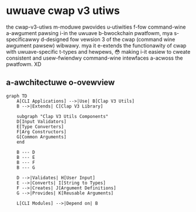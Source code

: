 # uwuave cwap v3 utiws

the cwap-v3-utiws m-moduwe pwovides u-utiwities f-fow command-wine a-awgument pawsing i-in the uwuave b-bwockchain pwatfowm, mya s-specificawwy d-designed fow vewsion 3 of the cwap (command wine awgument pawsew) wibwawy. mya it e-extends the functionawity of cwap with uwuave-specific t-types and hewpews, 😳 making i-it easiew to cweate consistent and usew-fwiendwy command-wine intewfaces a-acwoss the pwatfowm. XD

## a-awchitectuwe o-ovewview

```mermaid
graph TD
    A[CLI Applications] -->|Use| B[Clap V3 Utils]
    B -->|Extends| C[Clap V3 Library]
    
    subgraph "Clap V3 Utils Components"
    D[Input Validators]
    E[Type Converters]
    F[Arg Constructors]
    G[Common Arguments]
    end
    
    B --- D
    B --- E
    B --- F
    B --- G
    
    D -->|Validates| H[User Input]
    E -->|Converts| I[String to Types]
    F -->|Creates| J[Argument Definitions]
    G -->|Provides| K[Reusable Arguments]
    
    L[CLI Modules] -->|Depend on| B
```
